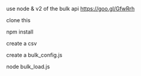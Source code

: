 
use node & v2 of the bulk api https://goo.gl/GfwRrh

clone this

npm install

create a csv

create a bulk_config.js

node bulk_load.js
